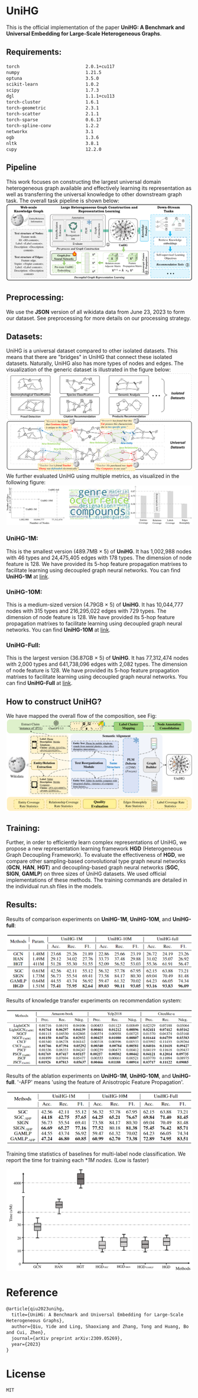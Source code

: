 # UniHG

This is the official implementation of the paper **UniHG: A Benchmark and Universal Embedding for Large-Scale Heterogeneous Graphs**.

## Requirements:
```
torch                         2.0.1+cu117
numpy                         1.21.5
optuna                        3.5.0
scikit-learn                  1.0.2
scipy                         1.7.3
dgl                           1.1.1+cu113
torch-cluster                 1.6.1
torch-geometric               2.3.1
torch-scatter                 2.1.1
torch-sparse                  0.6.17
torch-spline-conv             1.2.2
networkx                      3.1
ogb                           1.3.6
nltk                          3.8.1
cupy                          12.2.0

```
## Pipeline
This work focuses on constructing the largest universal domain heterogeneous graph available and effectively learning its representation as well as transferring the universal knowledge to other downstream graph task. The overall task pipeline is shown below:
![Alt](./figs/pipeline.png)

## Preprocessing:

We use the **JSON** version of all wikidata data from June 23, 2023 to form our dataset.
See preprocessing for more details on our processing strategy.

## Datasets:
UniHG is a universal dataset compared to other isolated datasets. This means that there are "bridges" in UniHG that connect these isolated datasets. Naturally, UniHG also has more types of nodes and edges. The visualization of the generic dataset is illustrated in the figure below:
![Alt](./figs/diff.png)
We further evaluated UniHG using multiple metrics, as visualized in the following figure:
![Alt](./figs/metric.png)

### UniHG-1M:
This is the smallest version (489.7MB × 5) of **UniHG**. It has 1,002,988 nodes with 46 types and 24,475,405 edges with 178 types. The dimension of node feature is 128. We have provided its 5-hop feature propagation matrixes to facilitate learning using decoupled graph neural networks. You can find **UniHG-1M** at [link](https://pan.quark.cn/s/fcf6c2ae7554).

### UniHG-10M:
This is a medium-sized version (4.79GB × 5) of **UniHG**. It has 10,044,777 nodes with 315 types and 216,295,022 edges with 729 types. The dimension of node feature is 128. We have provided its 5-hop feature propagation matrixes to facilitate learning using decoupled graph neural networks. You can find **UniHG-10M** at [link](https://pan.quark.cn/s/128a3c656005).

### UniHG-Full:
This is the largest version (36.87GB × 5) of **UniHG**. It has 77,312,474 nodes with 2,000 types and 641,738,096 edges with 2,082 types. The dimension of node feature is 128. We have provided its 5-hop feature propagation matrixes to facilitate learning using decoupled graph neural networks. You can find **UniHG-Full** at [link](https://pan.quark.cn/s/252cf3117451).

## How to construct UniHG?
We have mapped the overall flow of the composition, see Fig:
![Alt](./figs/construct_graph.png)

## Training:
Further, in order to efficiently learn complex representations of UniHG, we propose a new representation learning framework **HGD** (Heterogeneous Graph Decoupling Framework). To evaluate the effectiveness of **HGD**, we compare other sampling-based convolutional type graph neural networks (**GCN**, **HAN**, **HGT**) and decoupling-based graph neural networks (**SGC**, **SIGN**, **GAMLP**) on three sizes of UniHG datasets. We used official implementations of these methods.
The training commands are detailed in the individual run.sh files in the models.

## Results:

Results of comparison experiments on **UniHG-1M**, **UniHG-10M**, and **UniHG-full**:

![Alt](./figs/comparison_experiment.png)

Results of knowledge transfer experiments on recommendation system:

![results_of_knowledge_transfer_experiments](./figs/transfer.png)

Results of the ablation experiments on **UniHG-1M**, **UniHG-10M**, and **UniHG-full**. '-AFP' means 'using the feature of Anisotropic Feature Propagation'.

![](./figs/ablation.png)

Training time statistics of baselines for multi-label node classification. We report the time for training each **1M nodes.* (Low is faster)

![](./figs/time.png)

# Reference
```
@article{qiu2023unihg,
  title={UniHG: A Benchmark and Universal Embedding for Large-Scale Heterogeneous Graphs},
  author={Qiu, Yide and Ling, Shaoxiang and Zhang, Tong and Huang, Bo and Cui, Zhen},
  journal={arXiv preprint arXiv:2309.05269},
  year={2023}
}
```
# License
```
MIT
```

